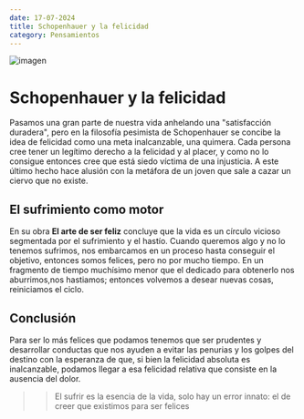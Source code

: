 ```yaml
---
date: 17-07-2024
title: Schopenhauer y la felicidad
category: Pensamientos
---
```


![imagen](/imagenes/schopenhauer.jpg)
# Schopenhauer y la felicidad


Pasamos una gran parte de nuestra vida anhelando una "satisfacción duradera", pero en la filosofía pesimista de Schopenhauer se concibe la idea de felicidad como una meta inalcanzable, una quimera. Cada persona cree tener un legítimo derecho a la felicidad y al placer, y como no lo consigue entonces cree que está siedo víctima de una injusticia. A este último hecho hace alusión con la metáfora de un joven que sale a cazar un ciervo que no existe.

## El sufrimiento como motor

En su obra **El arte de ser feliz** concluye que la vida es un círculo vicioso segmentada por el sufrimiento y el hastío. Cuando queremos algo y no lo tenemos sufrimos, nos embarcamos en un proceso hasta conseguir el objetivo, entonces somos felices, pero no por mucho tiempo. En un fragmento de tiempo muchísimo menor que el dedicado para obtenerlo nos aburrimos,nos hastiamos; entonces volvemos a desear nuevas cosas, reiniciamos el ciclo.

## Conclusión

Para ser lo más felices que podamos tenemos que ser prudentes y desarrollar conductas que nos ayuden a evitar las penurias y los golpes del destino con la esperanza de que, si bien la felicidad absoluta es inalcanzable, podamos llegar a esa felicidad relativa que consiste en la ausencia del dolor.

>> El sufrir es la esencia de la vida, solo hay un error innato: el de creer que existimos para ser felices









